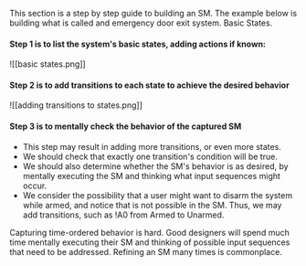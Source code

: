 This section is a step by step guide to building an SM. The example below is building what is called and emergency door exit system. Basic States.

#### Step 1 is to list the system's basic states, adding actions if known:

![[basic states.png]]

#### Step 2 is to add transitions to each state to achieve the desired behavior

![[adding transitions to states.png]]
#### Step 3 is to mentally check the behavior of the captured SM

- This step may result in adding more transitions, or even more states.
- We should check that exactly one transition's condition will be true.
- We should also determine whether the SM's behavior is as desired, by mentally executing the SM and thinking what input sequences might occur. 
- We consider the possibility that a user might want to disarm the system while armed, and notice that is not possible in the SM. Thus, we may add transitions, such as !A0 from Armed to Unarmed.

Capturing time-ordered behavior is hard. Good designers will spend much time mentally executing their SM and thinking of possible input sequences that need to be addressed. Refining an SM many times is commonplace.